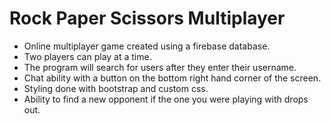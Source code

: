 # Rock Paper Scissors Multiplayer

* Online multiplayer game created using a firebase database.
* Two players can play at a time. 
* The program will search for users after they enter their username.
* Chat ability with a button on the bottom right hand corner of the screen.
* Styling done with bootstrap and custom css.
* Ability to find a new opponent if the one you were playing with drops out. 
